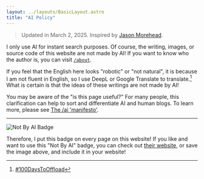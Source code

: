 ```yaml
---
layout: ../layouts/BasicLayout.astro
title: "AI Policy"
---
```


> Updated in March 2, 2025. Inspired by [Jason Morehead](https://opus.ing/ai).

I only use AI for instant search purposes. Of course, the writing, images, or source code of this website are not made by AI! If you want to know who the author is, you can visit [`/about`](/about).

If you feel that the English here looks "robotic" or "not natural", it is because I am not fluent in English, so I use DeepL or Google Translate to translate.[^1] What is certain is that the ideas of these writings are not made by AI!

You may be aware of the "is this page useful?" For many people, this clarification can help to sort and differentiate AI and human blogs. To learn more, please see [The /ai 'manifesto'](https://www.bydamo.la/p/ai-manifesto).

---

![Not By AI Badge](/assets/notbyai.svg)

Therefore, I put this badge on every page on this website! If you like and want to use this "Not By AI" badge, you can check out [their website](https://notbyai.fyi/), or save the image above, and include it in your website!

[^1]: [#100DaysToOffload](/posts/100daystooffload/)